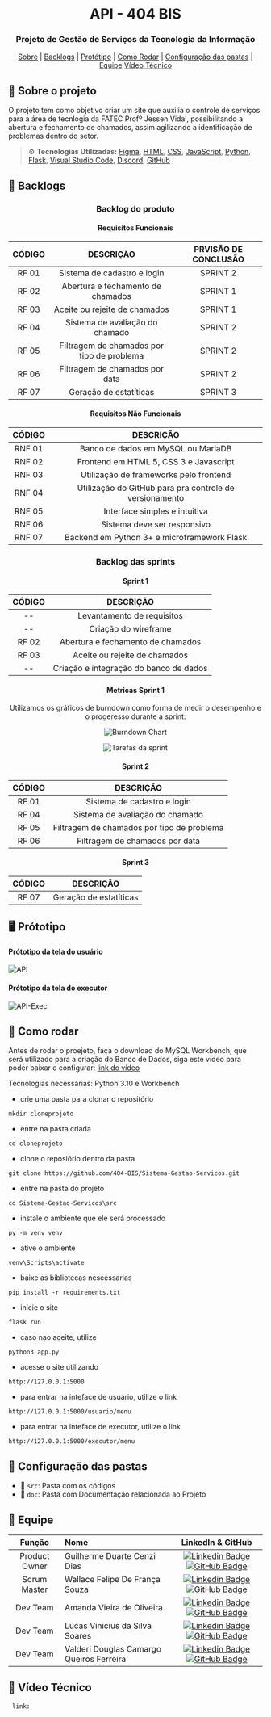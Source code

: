 <h1 align="center">  API - 404 BIS </h1>
<h3 align="center"> Projeto de Gestão de Serviços da Tecnologia da Informação </h3>

<p align="center">
    <a href="#sobre">Sobre</a> | 
    <a href="#backlog">Backlogs</a> | 
    <a href="#prototipo">Protótipo</a> | 
    <a href="#rodar">Como Rodar</a> |
    <a href="#pastas">Configuração das pastas</a> | 
    <a href="#equipe">Equipe</a>
    <a href="#video">Vídeo Técnico</a>
</p>

<span id="sobre">

## :pencil: Sobre o projeto
 O projeto tem como objetivo criar um site que auxilia o controle de serviços para a área de tecnlogia da FATEC Profº Jessen Vidal,
 possibilitando a abertura e fechamento de chamados, assim agilizando a identificação de problemas dentro do setor.
    
  
> :gear: **Tecnologias Utilizadas:** [Figma](http://www.figma.com), [HTML](https://developer.mozilla.org/pt-BR/docs/Web/HTML), [CSS](https://developer.mozilla.org/pt-BR/docs/Web/CSS), [JavaScript](https://developer.mozilla.org/pt-BR/docs/Web/JavaScript), [Python](https://www.python.org/), [Flask](https://flask.palletsprojects.com/en/2.0.x/), [Visual Studio Code](https://code.visualstudio.com/), [Discord](https://discord.com/), [GitHub](https://github.com/)
   
 <span id="backlog">  
   
 ## :dart: Backlogs  
     
 <div align="center">   
  
   
 ### Backlog do produto
 #### Requisitos Funcionais  
| CÓDIGO | DESCRIÇÃO | PRVISÃO DE CONCLUSÃO |
|:------:|:---------:|:--------------------:|
| RF 01 | Sistema de cadastro e login | SPRINT 2 |
| RF 02 | Abertura e fechamento de chamados | SPRINT 1 |
| RF 03 | Aceite ou rejeite de chamados | SPRINT 1 |
| RF 04 | Sistema de avaliação do chamado | SPRINT 2 |
| RF 05 | Filtragem de chamados por tipo de problema | SPRINT 2 |
| RF 06 | Filtragem de chamados por data | SPRINT 2 |
| RF 07 | Geração de estatíticas | SPRINT 3 |
 
#### Requisitos Não Funcionais  
| CÓDIGO | DESCRIÇÃO | 
|:------:|:---------:|
| RNF 01 | Banco de dados em MySQL ou MariaDB |
| RNF 02 | Frontend em HTML 5, CSS 3 e Javascript |
| RNF 03 | Utilização de frameworks pelo frontend |
| RNF 04 | Utilização do GitHub para pra controle de versionamento |
| RNF 05 | Interface simples e intuitiva |  
| RNF 06 | Sistema deve ser responsivo |
| RNF 07 | Backend em Python 3+ e microframework Flask |
     
### Backlog das sprints 
#### Sprint 1
| CÓDIGO | DESCRIÇÃO |
|:------:|:---------:|
| --    | Levantamento de requisitos |
| --    | Criação do wireframe |
| RF 02 | Abertura e fechamento de chamados |
| RF 03 | Aceite ou rejeite de chamados |
| --    | Criação e integração do banco de dados |  
     
#### Metricas Sprint 1      
 Utilizamos os gráficos de burndown como forma de medir o desempenho e o progeresso durante a sprint:
  
 ![Burndown Chart](https://user-images.githubusercontent.com/92696799/163481889-2437818c-bdb1-4c7a-b16f-e78ee6afe424.png)
 
 ![Tarefas da sprint](https://user-images.githubusercontent.com/92696799/163482971-bf152d18-be96-4270-8b33-98c68c556097.jpg)

  
     
#### Sprint 2
| CÓDIGO | DESCRIÇÃO |
|:------:|:---------:|
| RF 01 | Sistema de cadastro e login |
| RF 04 | Sistema de avaliação do chamado 
| RF 05 | Filtragem de chamados por tipo de problema |
| RF 06 | Filtragem de chamados por data |

#### Sprint 3
| CÓDIGO | DESCRIÇÃO |
|:------:|:---------:|
| RF 07 | Geração de estatíticas | SPRINT 3 |

</div>     

<span id="prototipo"> 
  
## :desktop_computer: Prótotipo
  
#### Prótotipo da tela do usuário
    
![API](https://user-images.githubusercontent.com/92696799/163493216-654e13f5-c4b9-43df-a295-8dd7b179e3dc.gif)
    
#### Prótotipo da tela do executor
![API-Exec](https://user-images.githubusercontent.com/92696799/163494007-21cde00e-1f0f-4c82-a52f-51ee6eef6012.gif)

<span id="rodar"> 
    
## :mag_right: Como rodar

Antes de rodar o proejeto, faça o download do MySQL Workbench, que será utilizado para a criação do Banco de Dados, siga este vídeo para poder baixar e configurar: [link do vídeo](https://drive.google.com/drive/folders/1dYaIAg5sDPl6jNXHNghidlp36edTh-SW?usp=sharing)   
    
Tecnologias necessárias: Python 3.10 e Workbench
    
- crie uma pasta para clonar o repositório 
~~~
mkdir cloneprojeto  
~~~
    
- entre na pasta criada  
~~~
cd cloneprojeto
~~~
 
- clone o reposiório dentro da pasta 
~~~   
git clone https://github.com/404-BIS/Sistema-Gestao-Servicos.git
~~~
    
- entre na pasta do projeto 
~~~   
cd Sistema-Gestao-Servicos\src
~~~
    
- instale o ambiente que ele será processado 
~~~   
py -m venv venv
~~~
    
- ative o ambiente 
~~~   
venv\Scripts\activate
~~~
    
- baixe as bibliotecas nescessarias 
~~~   
pip install -r requirements.txt
~~~
    
- inicie o site 
~~~   
flask run
~~~

- caso nao aceite, utilize 
~~~   
python3 app.py
~~~
    
- acesse o site utilizando 
~~~   
http://127.0.0.1:5000
~~~

- para entrar na inteface de usuário, utilize o link    
~~~   
http://127.0.0.1:5000/usuario/menu
~~~
    
- para entrar na inteface de executor, utilize o link    
~~~   
http://127.0.0.1:5000/executor/menu
~~~
    
    
    
<span id="pastas">
   
## :file_folder: Configuração das pastas
* 📂 `src`: Pasta com os códigos
* 📂 `doc`: Pasta com Documentação relacionada ao Projeto
     
<span id="equipe"> 
    
## :busts_in_silhouette: Equipe

|    Função     | Nome                                  |                                                                                                                                                      LinkedIn & GitHub                                                                                                                                                      |
| :-----------: | :------------------------------------ | :-------------------------------------------------------------------------------------------------------------------------------------------------------------------------------------------------------------------------------------------------------------------------------------------------------------------------: |
| Product Owner | Guilherme Duarte Cenzi Dias           |  [![Linkedin Badge](https://img.shields.io/badge/Linkedin-blue?style=flat-square&logo=Linkedin&logoColor=white)](https://www.linkedin.com/in/guilherme-duarte-cenzi-dias-9737621b6) [![GitHub Badge](https://img.shields.io/badge/GitHub-111217?style=flat-square&logo=github&logoColor=white)](https://github.com/guilhermedcdias)              |
| Scrum Master  | Wallace Felipe De França Souza       |  [![Linkedin Badge](https://img.shields.io/badge/Linkedin-blue?style=flat-square&logo=Linkedin&logoColor=white)](https://www.linkedin.com/in/wallacefelipe21/) [![GitHub Badge](https://img.shields.io/badge/GitHub-111217?style=flat-square&logo=github&logoColor=white)](https://github.com/wallacefelipe21)              |
|   Dev Team    | Amanda Vieira de Oliveira             |  [![Linkedin Badge](https://img.shields.io/badge/Linkedin-blue?style=flat-square&logo=Linkedin&logoColor=white)](https://www.linkedin.com/in/amanda-vo/) [![GitHub Badge](https://img.shields.io/badge/GitHub-111217?style=flat-square&logo=github&logoColor=white)](https://github.com/amandavo)                           |
|   Dev Team    | Lucas Vinicius da Silva Soares        |  [![Linkedin Badge](https://img.shields.io/badge/Linkedin-blue?style=flat-square&logo=Linkedin&logoColor=white)](https://www.linkedin.com/in/lucasviniciussoares/) [![GitHub Badge](https://img.shields.io/badge/GitHub-111217?style=flat-square&logo=github&logoColor=white)](https://github.com/LucasVinicius32)          |
|   Dev Team    | Valderi Douglas Camargo Queiros Ferreira |  [![Linkedin Badge](https://img.shields.io/badge/Linkedin-blue?style=flat-square&logo=Linkedin&logoColor=white)](https://www.linkedin.com/in/valderidouglas/) [![GitHub Badge](https://img.shields.io/badge/GitHub-111217?style=flat-square&logo=github&logoColor=white)](https://github.com/ValderiDouglas)             |
 
    
 <span id="video"> 
    
## :movie_camera: Vídeo Técnico 
     
     link:

